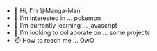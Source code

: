 - 👋 Hi, I’m @Manga-Man
- 👀 I’m interested in ... pokemon
- 🌱 I’m currently learning ... javascript
- 💞️ I’m looking to collaborate on ... some projects
- 📫 How to reach me ... OwO

<!---
Manga-Man/Manga-Man is a ✨ special ✨ repository because its `README.md` (this file) appears on your GitHub profile.
You can click the Preview link to take a look at your changes.
--->
